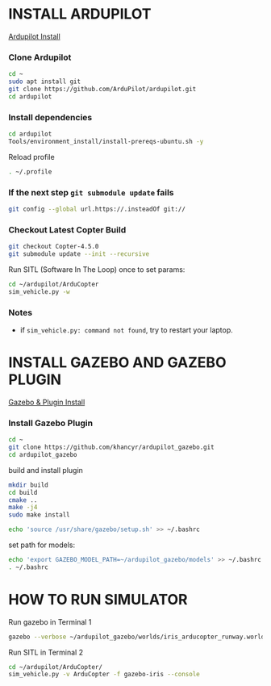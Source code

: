 # INSTALL ARDUPILOT
[Ardupilot Install](https://github.com/Intelligent-Quads/iq_tutorials/blob/master/docs/Installing_Ardupilot_20_04.md)

### Clone Ardupilot 
```sh
cd ~
sudo apt install git
git clone https://github.com/ArduPilot/ardupilot.git
cd ardupilot
```

### Install dependencies
```sh
cd ardupilot
Tools/environment_install/install-prereqs-ubuntu.sh -y
```

Reload profile
```sh
. ~/.profile
```

### If the next step `git submodule update` fails
```sh
git config --global url.https://.insteadOf git://
```

### Checkout Latest Copter Build
```sh
git checkout Copter-4.5.0
git submodule update --init --recursive
```

Run SITL (Software In The Loop) once to set params:
```sh
cd ~/ardupilot/ArduCopter
sim_vehicle.py -w
```

### Notes
- if `sim_vehicle.py: command not found`, try to restart your laptop.

# INSTALL GAZEBO AND GAZEBO PLUGIN 
[Gazebo & Plugin Install](https://github.com/Intelligent-Quads/iq_tutorials/blob/master/docs/installing_gazebo_arduplugin.md)

### Install Gazebo Plugin
```sh
cd ~
git clone https://github.com/khancyr/ardupilot_gazebo.git
cd ardupilot_gazebo
```

build and install plugin 
```sh
mkdir build
cd build
cmake ..
make -j4
sudo make install
```
```sh
echo 'source /usr/share/gazebo/setup.sh' >> ~/.bashrc
```

set path for models:
```sh
echo 'export GAZEBO_MODEL_PATH=~/ardupilot_gazebo/models' >> ~/.bashrc
. ~/.bashrc
```

# HOW TO RUN SIMULATOR
Run gazebo in Terminal 1
```sh
gazebo --verbose ~/ardupilot_gazebo/worlds/iris_arducopter_runway.world
```

Run SITL in Terminal 2
```sh
cd ~/ardupilot/ArduCopter/  
sim_vehicle.py -v ArduCopter -f gazebo-iris --console
```
